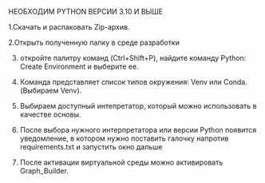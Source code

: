 НЕОБХОДИМ PYTHON ВЕРСИИ 3.10 И ВЫШЕ

1.Скачать и распаковать Zip-архив.

2.Открыть полученную папку в среде разработки

3. откройте палитру команд (Ctrl+Shift+P), найдите команду Python: Create Environment и выберите ее.

4. Команда представляет список типов окружения: Venv или Conda.(Выбираем Venv).

5. Выбираем доступный интепретатор, который можно использовать в качестве основы.

6. После выбора нужного интерпретатора или версии Python появится уведомление, в котором нужно поставить галочку напротив requirements.txt и запустить окно дальше
 
7. После активации виртуальной среды можно активировать Graph_Builder.


	



